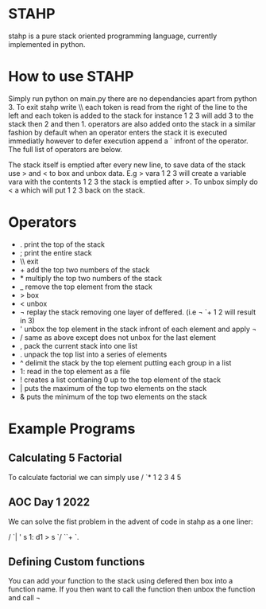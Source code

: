 # STAHP
stahp is a pure stack oriented programming language, currently implemented in python. 

# How to use STAHP
Simply run python on main.py there are no dependancies apart from python 3. 
To exit stahp write \\\\ each token is read from the right of the line to the left
and each token is added to the stack for instance 1 2 3 will add 3 to the stack then 
2 and then 1. operators are also added onto the stack in a similar fashion by default 
when an operator enters the stack it is executed immediatly however to defer execution
append a ` infront of the operator. The full list of operators are below. 

The stack itself is emptied after every new line, to save data of the stack 
use > and < to box and unbox data. E.g > vara 1 2 3 will create a variable vara with the contents
1 2 3 the stack is emptied after >. To unbox simply do < a  which will put 1 2 3 back on the stack.

# Operators

- . print the top of the stack
- ; print the entire stack
- \\\\ exit
- \+ add the top two numbers of the stack
- \* multiply the top two numbers of the stack
- _ remove the top element from the stack
- \> box
- < unbox
- ¬ replay the stack removing one layer of deffered. (i.e ¬ `+ 1 2 will result in 3)
- ' unbox the top element in the stack infront of each element and apply ¬
- / same as above except does not unbox for the last element
- , pack the current stack into one list 
- . unpack the top list into a series of elements
- ^ delimit the stack by the top element putting each group in a list
- 1: read in the top element as a file
- ! creates a list contianing 0 up to the top element of the stack
- | puts the maximum of the top two elements on the stack
- & puts the minimum of the top two elements on the stack

# Example Programs

## Calculating 5 Factorial
To calculate factorial we can simply use / `* 1 2 3 4 5

## AOC Day 1 2022
We can solve the fist problem in the advent of code in stahp as a one liner:

/ \`| ' s 1: d1 > s \`/ \`\`+ \`.

## Defining Custom functions
You can add your function to the stack using defered then box into a function name. If you then want to call the function then unbox the function and call ¬
